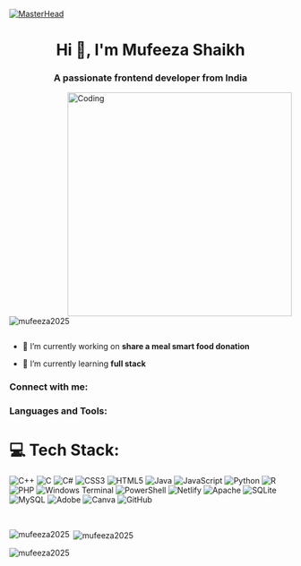 [![MasterHead](https://as1.ftcdn.net/v2/jpg/03/52/39/00/1000_F_352390061_Bem8aYkzfGhIObTC4fXhf0PmKQjWM1wN.jpg)](https://mufeeza2025.io)
<h1 align="center">Hi 👋, I'm Mufeeza Shaikh</h1>
<h3 align="center">A passionate frontend developer from India</h3>
<img align="right" alt="Coding" width="400" src="https://as1.ftcdn.net/v2/jpg/05/93/82/76/1000_F_593827677_uXCPMbS2ztblOlGRIqSklgjElMKFbNuD.jpg">


<p align="left"> <img src="https://komarev.com/ghpvc/?username=mufeeza2025&label=Profile%20views&color=0e75b6&style=flat" alt="mufeeza2025" /> </p>

<p align="left"> <a href="https://twitter.com/" target="blank"><img src="https://img.shields.io/twitter/follow/?logo=twitter&style=for-the-badge" alt="" /></a> </p>

- 🔭 I’m currently working on **share a meal smart food donation**

- 🌱 I’m currently learning **full stack**

<h3 align="left">Connect with me:</h3>
<p align="left">
</p>

<h3 align="left">Languages and Tools:</h3>

# 💻 Tech Stack:
![C++](https://img.shields.io/badge/c++-%2300599C.svg?style=for-the-badge&logo=c%2B%2B&logoColor=white) ![C](https://img.shields.io/badge/c-%2300599C.svg?style=for-the-badge&logo=c&logoColor=white) ![C#](https://img.shields.io/badge/c%23-%23239120.svg?style=for-the-badge&logo=csharp&logoColor=white) ![CSS3](https://img.shields.io/badge/css3-%231572B6.svg?style=for-the-badge&logo=css3&logoColor=white) ![HTML5](https://img.shields.io/badge/html5-%23E34F26.svg?style=for-the-badge&logo=html5&logoColor=white) ![Java](https://img.shields.io/badge/java-%23ED8B00.svg?style=for-the-badge&logo=openjdk&logoColor=white) ![JavaScript](https://img.shields.io/badge/javascript-%23323330.svg?style=for-the-badge&logo=javascript&logoColor=%23F7DF1E) ![Python](https://img.shields.io/badge/python-3670A0?style=for-the-badge&logo=python&logoColor=ffdd54) ![R](https://img.shields.io/badge/r-%23276DC3.svg?style=for-the-badge&logo=r&logoColor=white) ![PHP](https://img.shields.io/badge/php-%23777BB4.svg?style=for-the-badge&logo=php&logoColor=white) ![Windows Terminal](https://img.shields.io/badge/Windows%20Terminal-%234D4D4D.svg?style=for-the-badge&logo=windows-terminal&logoColor=white) ![PowerShell](https://img.shields.io/badge/PowerShell-%235391FE.svg?style=for-the-badge&logo=powershell&logoColor=white) ![Netlify](https://img.shields.io/badge/netlify-%23000000.svg?style=for-the-badge&logo=netlify&logoColor=#00C7B7) ![Apache](https://img.shields.io/badge/apache-%23D42029.svg?style=for-the-badge&logo=apache&logoColor=white) ![SQLite](https://img.shields.io/badge/sqlite-%2307405e.svg?style=for-the-badge&logo=sqlite&logoColor=white) ![MySQL](https://img.shields.io/badge/mysql-4479A1.svg?style=for-the-badge&logo=mysql&logoColor=white) ![Adobe](https://img.shields.io/badge/adobe-%23FF0000.svg?style=for-the-badge&logo=adobe&logoColor=white) ![Canva](https://img.shields.io/badge/Canva-%2300C4CC.svg?style=for-the-badge&logo=Canva&logoColor=white) ![GitHub](https://img.shields.io/badge/github-%23121011.svg?style=for-the-badge&logo=github&logoColor=white)

</br>


<p><img align="left" src="https://github-readme-stats.vercel.app/api/top-langs?username=mufeeza2025&show_icons=true&locale=en&layout=compact" alt="mufeeza2025" /></p>

<p>&nbsp;<img align="center" src="https://github-readme-stats.vercel.app/api?username=mufeeza2025&show_icons=true&locale=en" alt="mufeeza2025" /></p>

<p><img align="center" src="https://github-readme-streak-stats.herokuapp.com/?user=mufeeza2025&" alt="mufeeza2025" /></p>
